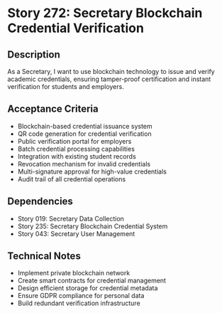 # Story 272: Secretary Blockchain Credential Verification

## Description
As a Secretary, I want to use blockchain technology to issue and verify academic credentials, ensuring tamper-proof certification and instant verification for students and employers.

## Acceptance Criteria
- Blockchain-based credential issuance system
- QR code generation for credential verification
- Public verification portal for employers
- Batch credential processing capabilities
- Integration with existing student records
- Revocation mechanism for invalid credentials
- Multi-signature approval for high-value credentials
- Audit trail of all credential operations

## Dependencies
- Story 019: Secretary Data Collection
- Story 235: Secretary Blockchain Credential System
- Story 043: Secretary User Management

## Technical Notes
- Implement private blockchain network
- Create smart contracts for credential management
- Design efficient storage for credential metadata
- Ensure GDPR compliance for personal data
- Build redundant verification infrastructure